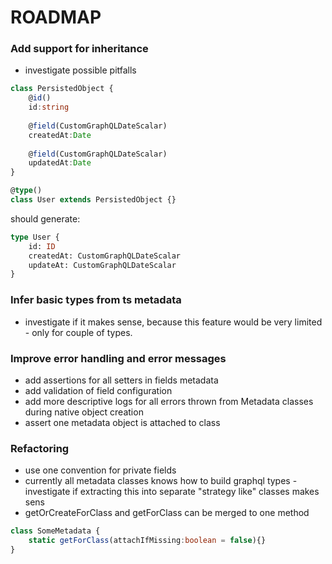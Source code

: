 # ROADMAP

### Add support for inheritance
- investigate possible pitfalls 

```typescript
class PersistedObject {    
    @id()
    id:string
    
    @field(CustomGraphQLDateScalar)
    createdAt:Date
    
    @field(CustomGraphQLDateScalar)
    updatedAt:Date
}

@type()
class User extends PersistedObject {}
```

should generate:

```graphql
type User {
    id: ID
    createdAt: CustomGraphQLDateScalar
    updateAt: CustomGraphQLDateScalar
}
```

### Infer basic types from ts metadata
- investigate if it makes sense, because this feature would be very limited - only for couple of types.

### Improve error handling and error messages
- add assertions for all setters in fields metadata
- add validation of field configuration
- add more descriptive logs for all errors thrown from Metadata classes during native object creation
- assert one metadata object is attached to class

### Refactoring
- use one convention for private fields
- currently all metadata classes knows how to build graphql types - investigate if extracting this into separate "strategy like" classes makes sens
- getOrCreateForClass and getForClass can be merged to one method
```typescript
class SomeMetadata {
    static getForClass(attachIfMissing:boolean = false){}
}
```